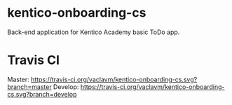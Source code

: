 # kentico-onboarding-cs
Back-end application for Kentico Academy basic ToDo app.

# Travis CI
Master: https://travis-ci.org/vaclavm/kentico-onboarding-cs.svg?branch=master
Develop: https://travis-ci.org/vaclavm/kentico-onboarding-cs.svg?branch=develop
